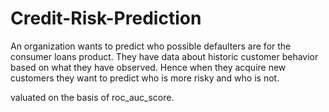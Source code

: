 # Credit-Risk-Prediction

An organization wants to predict who possible defaulters are for the consumer loans product. They have data about historic customer behavior based on what they have observed. Hence when they acquire new customers they want to predict who is more risky and who is not.

valuated on the basis of roc_auc_score. 
